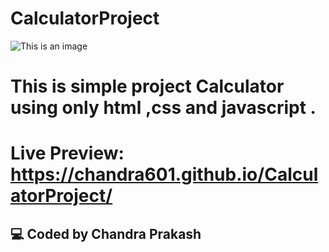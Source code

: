 # CalculatorProject
![This is an image](https://i.postimg.cc/52VV2Cpt/calculator.png)
# This is simple project Calculator using only html ,css and javascript .
# Live Preview: https://chandra601.github.io/CalculatorProject/
## 💻 Coded by Chandra Prakash
